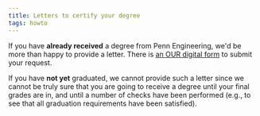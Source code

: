 ```yaml
---
title: Letters to certify your degree
tags: howto
---
```


If you have **already received** a degree from Penn Engineering, we'd be more than happy to provide a letter. There is [an OUR digital form]({{page.links.seas_letter_form}}) to submit your request.

If you have **not yet** graduated, we cannot provide such a letter since we cannot be truly sure that you are going to receive a degree until your final grades are in, and until a number of checks have been performed (e.g., to see that all graduation requirements have been satisfied).
